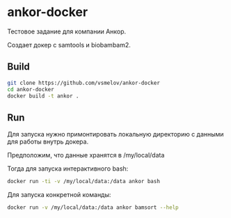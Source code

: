 # ankor-docker
Тестовое задание для компании Анкор.

Создает докер с samtools и biobambam2.

## Build

```bash
git clone https://github.com/vsmelov/ankor-docker
cd ankor-docker
docker build -t ankor .
```

## Run

Для запуска нужно примонтировать локальную директорию с данными для работы внутрь докера.

Предположим, что данные хранятся в /my/local/data

Тогда для запуска интерактивного bash:

```bash
docker run -ti -v /my/local/data:/data ankor bash
```

Для запуска конкретной команды:

```bash
docker run -v /my/local/data:/data ankor bamsort --help
```
